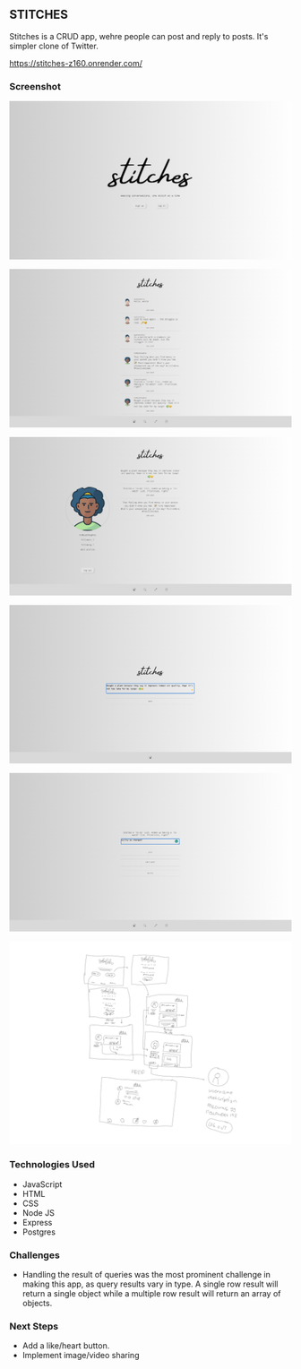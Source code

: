 

## STITCHES

Stitches is a CRUD app,
wehre people can post and reply to posts.
It's simpler clone of Twitter.


https://stitches-z160.onrender.com/


### Screenshot

![Landing Page](/public/assets/landing.png)

![Home Page](/public/assets/homepage.png)

![Profile Page](/public/assets/profile.png)

![Write a Post](/public/assets/write.png)

![Reply  to a Post](/public/assets/reply.png)

![Wireframe](/public/assets/wireframe.png)

### Technologies Used

- JavaScript
- HTML
- CSS
- Node JS
- Express
- Postgres

### Challenges

- Handling the result of queries was the most
prominent challenge in making this app,
as query results vary in type. A single row
result will return a single object while
a multiple row result will return an array of
objects.

### Next Steps

- Add a like/heart button.
- Implement image/video sharing